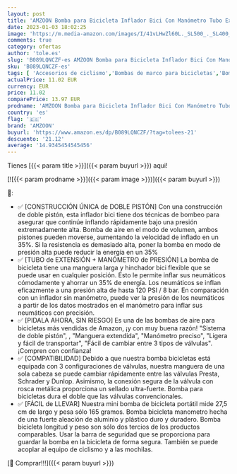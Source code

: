 ```yaml
---
layout: post
title: 'AMZOON Bomba para Bicicleta Inflador Bici Con Manómetro Tubo Extensión Mini Bomba de Aire Bicicleta Adaptador Válvulas Presta y Schrader Hinchador Bici per BMX MTB Accesorios Bicicleta'
date: 2023-01-03 18:02:25
image: 'https://m.media-amazon.com/images/I/41vLHwZl60L._SL500_._SL400_.jpg'
comments: true
category: ofertas
author: 'tole.es'
slug: 'B089LQNCZF-es AMZOON Bomba para Bicicleta Inflador Bici Con Manómetro...'
sku: 'B089LQNCZF-es'
tags: [ 'Accesorios de ciclismo','Bombas de marco para bicicletas','Bombas para hinchar bicicletas','Ciclismo','Deportes y aire libre','Ropa y equipo para deportes','amzoon','bicicleta','🇪🇸', ]
actualPrice: 11.02 EUR
currency: EUR
price: 11.02
comparePrice: 13.97 EUR
prodname: 'AMZOON Bomba para Bicicleta Inflador Bici Con Manómetro Tubo Extensión Mini Bomba de Aire Bicicleta Adaptador Válvulas Presta y Schrader Hinchador Bici per BMX MTB Accesorios Bicicleta'
country: 'es'
flag: '🇪🇸'
brand: 'AMZOON'
buyurl: 'https://www.amazon.es/dp/B089LQNCZF/?tag=tolees-21'
descuento: '21.12'
average: '14.9345454545456'
---
```


Tienes [{{< param title >}}]({{< param buyurl >}}) aqui!

[![{{< param prodname >}}]({{< param image >}})]({{< param buyurl >}})

🔎:

- ✅ [CONSTRUCCIÓN ÚNICA de DOBLE PISTÓN] Con una construcción de doble pistón, esta inflador bici tiene dos técnicas de bombeo para asegurar que continúe inflando rápidamente bajo una presión extremadamente alta. Bomba de aire en el modo de volumen, ambos pistones pueden moverse, aumentando la velocidad de inflado en un 35%. Si la resistencia es demasiado alta, poner la bomba en modo de presión alta puede reducir la energía en un 35%
- ✅ [TUBO de EXTENSIÓN + MANÓMETRO de PRESIÓN] La bomba de bicicleta tiene una manguera larga y hinchador bici flexible que se puede usar en cualquier posición. Esto le permite inflar sus neumáticos cómodamente y ahorrar un 35% de energía. Los neumáticos se inflan eficazmente a una presión alta de hasta 120 PSI / 8 bar. En comparación con un inflador sin manómetro, puede ver la presión de los neumáticos a partir de los datos mostrados en el manómetro para inflar sus neumáticos con precisión.
- ✅ [PIDALA AHORA, SIN RIESGO] Es una de las bombas de aire para bicicletas más vendidas de Amazon, ¡y con muy buena razón! "Sistema de doble pistón", , "Manguera extendida", "Manómetro preciso", "Ligera y fácil de transportar", "Fácil de cambiar entre 3 tipos de válvulas". ¡Compren con confianza!
- ✅ [COMPATIBILIDAD] Debido a que nuestra bomba bicicletas está equipada con 3 configuraciones de válvulas, nuestra manguera de una sola cabeza se puede cambiar rápidamente entre las válvulas Presta, Schrader y Dunlop. Asimismo, la conexión segura de la válvula con rosca metálica proporciona un sellado ultra-fuerte. Bomba para bicicletas dura el doble que las válvulas convencionales.
- ✅ [FÁCIL de LLEVAR] Nuestra mini bomba de bicicleta portátil mide 27,5 cm de largo y pesa sólo 165 gramos. Bomba bicicleta manometro hecha de una fuerte aleación de aluminio y plástico duro y duradero. Bomba bicicleta longitud y peso son sólo dos tercios de los productos comparables. Usar la barra de seguridad que se proporciona para guardar la bomba en la bicicleta de forma segura. También se puede acoplar al equipo de ciclismo y a las mochilas.

[🛒 Comprar!!!]({{< param buyurl >}})
